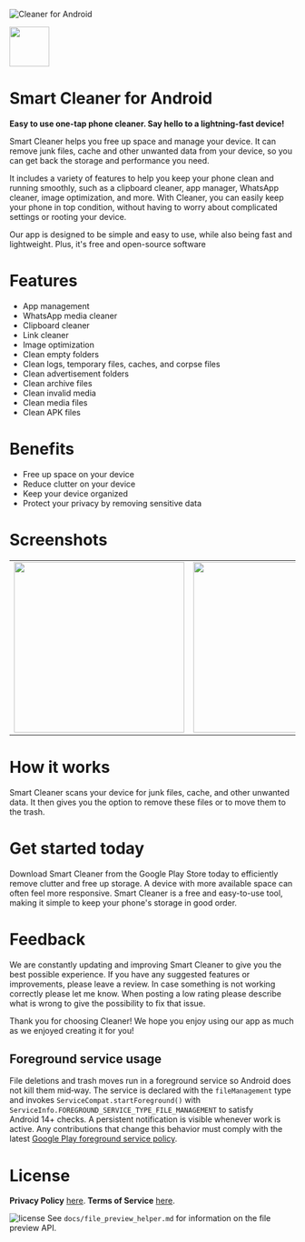 ![Cleaner for Android](/app/src/main/play/listings/en-US/graphics/feature-graphic/play_store_feature_graphic.png "Cleaner for Android")

<a href="https://play.google.com/store/apps/details?id=com.d4rk.cleaner"><img src="https://play.google.com/intl/en_us/badges/static/images/badges/en_badge_web_generic.png" height="70"></a>

Smart Cleaner for Android
==================

**Easy to use one-tap phone cleaner. Say hello to a lightning-fast device!**

Smart Cleaner helps you free up space and manage your device. It can remove junk files, cache and
other unwanted data from your device, so you can get back the storage and performance you need.

It includes a variety of features to help you keep your phone clean and running smoothly, such as a
clipboard cleaner, app manager, WhatsApp cleaner, image optimization, and more. With Cleaner, you
can easily keep your phone in top condition, without having to worry about complicated settings or
rooting your device.

Our app is designed to be simple and easy to use, while also being fast and lightweight. Plus, it's
free and open-source software

# Features

- App management
- WhatsApp media cleaner
- Clipboard cleaner
- Link cleaner
- Image optimization
- Clean empty folders
- Clean logs, temporary files, caches, and corpse files
- Clean advertisement folders
- Clean archive files
- Clean invalid media
- Clean media files
- Clean APK files

# Benefits

- Free up space on your device
- Reduce clutter on your device
- Keep your device organized
- Protect your privacy by removing sensitive data

# Screenshots

<table>
  <tr>
    <td><img src="/app/src/main/play/listings/en-US/graphics/phone-screenshots/1-screenshot_main.png" width="300"></td>
    <td><img src="/app/src/main/play/listings/en-US/graphics/phone-screenshots/2-screenshot_main.png" width="300"></td>
    <td><img src="/app/src/main/play/listings/en-US/graphics/phone-screenshots/4-screenshot_main_app_manager.png" width="300"></td>
  </tr>
</table>

# How it works

Smart Cleaner scans your device for junk files, cache, and other unwanted data. It then gives you
the option to remove these files or to move them to the trash.

# Get started today

Download Smart Cleaner from the Google Play Store today to efficiently remove clutter and free up storage. A device with more available space can often feel more responsive. Smart Cleaner is a free and easy-to-use tool, making it simple to keep your phone's storage in good order.

# Feedback

We are constantly updating and improving Smart Cleaner to give you the best possible experience. If
you have any suggested features or improvements, please leave a review. In case something is not
working correctly please let me know. When posting a low rating please describe what is wrong to
give the possibility to fix that issue.

Thank you for choosing Cleaner! We hope you enjoy using our app as much as we enjoyed creating it
for you!

## Foreground service usage

File deletions and trash moves run in a foreground service so Android does not
kill them mid‑way. The service is declared with the `fileManagement` type and
invokes `ServiceCompat.startForeground()` with
`ServiceInfo.FOREGROUND_SERVICE_TYPE_FILE_MANAGEMENT` to satisfy Android 14+
checks. A persistent notification is visible whenever work is active.
Any contributions that change this behavior must comply with the latest
[Google Play foreground service policy](https://developer.android.com/guide/components/foreground-services#types).

# License

__Privacy Policy__ [here](https://mihaicristiancondrea.github.io/profile/#privacy-policy-end-user-software).
__Terms of Service__ [here](https://mihaicristiancondrea.github.io/profile/#terms-of-service-end-user-software).

![license](https://imgur.com/QQlcEVT.png)
See `docs/file_preview_helper.md` for information on the file preview API.
